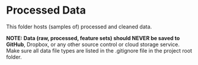 # Processed Data

This folder hosts (samples of) processed and cleaned data.

**NOTE: Data (raw, processed, feature sets) should NEVER be saved to GitHub**, Dropbox, or any other source control or cloud storage service. Make sure all data file types are listed in the .gitignore file in the project root folder.
